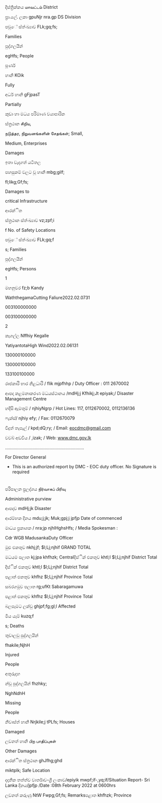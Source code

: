 දිස්ත්‍රික්කය மாவட்டம் District

ප්‍රා.ලේ. ලකා gpuNjr nra.gp DS Division

පවුේ ස්ත්‍ංඛ්‍යාව FLk;gq;fs;

Families

පුද්ගලයින්

egHfs; People

පූර්ණ

හානි KOik

Fully

අර්ධ හානි gFjpasT

Partially

කුඩා හා මධය පරිමාණ වයාපාරික

ස්ත්‍රථාන சிறிய,

நடுத்தர, நிறுவனங்களின் சேதங்கள்; Small,

Medium, Enterprises

Damages

ඉතා වැදගත් යටිතල

පහසුකම් වලට වූ හානි mbg;gilf;

fl;likg;Gf;fs;

Damages to

critical Infrastructure

ආරක්ිත

ස්ත්‍රථාන ස්ත්‍ංඛ්‍යාව vz;zpf;i

f No. of Safety Locations

පවුේ ස්ත්‍ංඛ්‍යාව FLk;gq;f

s; Families

පුද්ගලයින්

egHfs; Persons

1

මහනුවර fz;b Kandy

WaththegamaCutting Faliure2022.02.0731

003100000000

003100000000

2

කෑගල්ල Nffhiy Kegalle

YatiyantotaHigh Wind2022.02.06131

130000100000

130000100000

133100100000

රාජකාරි භාර නිළධාරි / flik mjpfhhp / Duty Officer : 011 2670002

ආපදා කළමනාකරණ මධයස්ථානය /mdHj;j Kfhikj;Jt epiyak;/ Disaster Management Centre

හදිසි ඇමතුම් / njhiyNgrp / Hot Lines: 117, 0112670002, 0112136136

ෆැක්ස්/ njhiy efy; / Fax: 0112670079

විදුත් තැපැල් / kpd;dQ;ry; / Email: eocdmc@gmail.com

වවබ් අඩවිය / ,izak; / Web: www.dmc.gov.lk

……………………………………………………….

For Director General

* This is an authorized report by DMC - EOC duty officer. No Signature is required

#

පරිපාලන ප්‍රලද්ශය நிர்வாகப் பிரிவு

Administrative purview

ආපදාව mdHj;jk Disaster

ආරම්භක දිනය mdu;j;jk; Muk;gpj;j jpfjp Date of commenced

මාධය ප්‍රකාශක / nra;jp njhlHghsHfs; / Media Spokesman :

Cdr WGB MadusankaDuty Officer

මුළු එකතුව nkhj;jf; $l;Lj;njhif GRAND TOTAL

මධයම පලාත kj;jpa khfhzk; Centralදිස්ික් එකතුව khtl;l $l;Lj;njhif District Total

දිස්ික් එකතුව khtl;l $l;Lj;njhif District Total

පළාත් ඵකතුව khfhz $l;Lj;njhif Province Total

සබරගමුව පලාත rg;ufKt Sabaragamuwa

පළාත් ඵකතුව khfhz $l;Lj;njhif Province Total

බලපෑමට ලක්වු ghjpf;fg;gl;l Affected

මිය යෑම් kuzq;f

s; Deaths

තුවාලවු පුද්ගලයින්

fhakile;NjhH

Injured

People

අතුරුදහ

න්වූ පුද්ගලයින් fhzhky;

NghNdhH

Missing

People

නිවාස්ත්‍ හානි Nrjkile;j tPLfs; Houses

Damaged

ලවනත් හානි பிற பாதிப்புகள்

Other Damages

ආරක්ිත ස්ත්‍රථාන ghJfhg;ghd

miktplk; Safe Location

දදනික තත්ත්ව වාර්තාව-ශ්‍රී ලංකාව/epiyik mwpf;if-,yq;if/Situation Report- Sri Lanka දිනය/jpfjp /Date :08th February 2022 at 0600hrs

ලවනත් කරුණු NtW Fwpg;Gf;fs; Remarksපළාත khfhzk; Province